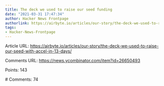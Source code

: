```yaml
---
title: The deck we used to raise our seed funding
date: "2021-03-31 17:47:34"
author: Hacker News Frontpage
authorlink: https://airbyte.io/articles/our-story/the-deck-we-used-to-raise-our-seed-with-accel-in-13-days/
tags:
- Hacker-News-Frontpage
---
```


<p>Article URL: <a href="https://airbyte.io/articles/our-story/the-deck-we-used-to-raise-our-seed-with-accel-in-13-days/">https://airbyte.io/articles/our-story/the-deck-we-used-to-raise-our-seed-with-accel-in-13-days/</a></p>
<p>Comments URL: <a href="https://news.ycombinator.com/item?id=26650493">https://news.ycombinator.com/item?id=26650493</a></p>
<p>Points: 143</p>
<p># Comments: 74</p>
